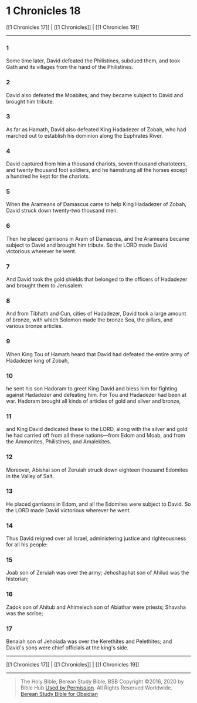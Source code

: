 # 1 Chronicles 18

[[1 Chronicles 17]] | [[1 Chronicles]] | [[1 Chronicles 19]]

---

### 1
Some time later, David defeated the Philistines, subdued them, and took Gath and its villages from the hand of the Philistines.

### 2
David also defeated the Moabites, and they became subject to David and brought him tribute.

### 3
As far as Hamath, David also defeated King Hadadezer of Zobah, who had marched out to establish his dominion along the Euphrates River.

### 4
David captured from him a thousand chariots, seven thousand charioteers, and twenty thousand foot soldiers, and he hamstrung all the horses except a hundred he kept for the chariots.

### 5
When the Arameans of Damascus came to help King Hadadezer of Zobah, David struck down twenty-two thousand men.

### 6
Then he placed garrisons in Aram of Damascus, and the Arameans became subject to David and brought him tribute. So the LORD made David victorious wherever he went.

### 7
And David took the gold shields that belonged to the officers of Hadadezer and brought them to Jerusalem.

### 8
And from Tibhath and Cun, cities of Hadadezer, David took a large amount of bronze, with which Solomon made the bronze Sea, the pillars, and various bronze articles.

### 9
When King Tou of Hamath heard that David had defeated the entire army of Hadadezer king of Zobah,

### 10
he sent his son Hadoram to greet King David and bless him for fighting against Hadadezer and defeating him. For Tou and Hadadezer had been at war. Hadoram brought all kinds of articles of gold and silver and bronze,

### 11
and King David dedicated these to the LORD, along with the silver and gold he had carried off from all these nations—from Edom and Moab, and from the Ammonites, Philistines, and Amalekites.

### 12
Moreover, Abishai son of Zeruiah struck down eighteen thousand Edomites in the Valley of Salt.

### 13
He placed garrisons in Edom, and all the Edomites were subject to David. So the LORD made David victorious wherever he went.

### 14
Thus David reigned over all Israel, administering justice and righteousness for all his people:

### 15
Joab son of Zeruiah was over the army; Jehoshaphat son of Ahilud was the historian;

### 16
Zadok son of Ahitub and Ahimelech son of Abiathar were priests; Shavsha was the scribe;

### 17
Benaiah son of Jehoiada was over the Kerethites and Pelethites; and David's sons were chief officials at the king's side.

---

[[1 Chronicles 17]] | [[1 Chronicles]] | [[1 Chronicles 19]]

---

> The Holy Bible, Berean Study Bible, BSB
> Copyright &copy;2016, 2020 by Bible Hub
> [Used by Permission](https://berean.bible/terms.htm). All Rights Reserved Worldwide.
> [Berean Study Bible for Obsidian](https://github.com/gapmiss/berean-study-bible-for-obsidian)</small>


